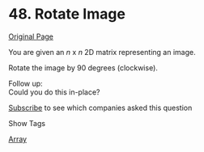 # 48. Rotate Image

[Original Page](https://leetcode.com/problems/rotate-image/)

You are given an _n_ x _n_ 2D matrix representing an image.

Rotate the image by 90 degrees (clockwise).

Follow up:  
Could you do this in-place?

<div>

[Subscribe](/subscribe/) to see which companies asked this question

</div>

<div>

<div id="tags" class="btn btn-xs btn-warning">Show Tags</div>

<span class="hidebutton">[Array](/tag/array/)</span></div>